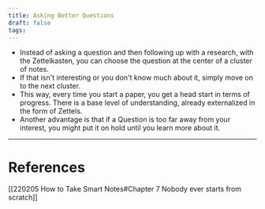 ```yaml
---
title: Asking Better Questions
draft: false
tags:
---
```

 






- Instead of asking a question and then following up with a research, with the Zettelkasten, you can choose the question at the center of a cluster of notes. 
- If that isn't interesting or you don't know much about it, simply move on to the next cluster. 
- This way, every time you start a paper, you get a head start in terms of progress. There is a base level of understanding, already externalized in the form of Zettels. 
- Another advantage is that if a Question is too far away from your interest, you might put it on hold until you learn more about it. 




---
# References
[[220205 How to Take Smart Notes#Chapter 7 Nobody ever starts from scratch]]